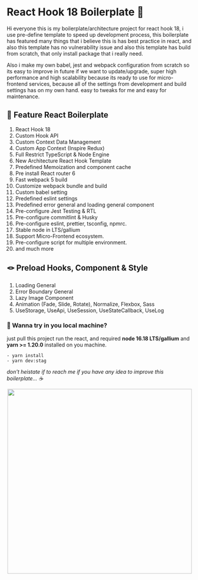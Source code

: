 # React Hook 18 Boilerplate 🚀

Hi everyone this is my boilerplate/architecture project for react hook 18, i use pre-define template to speed up development process, this boilerplate has featured many things that i believe this is has best practice in react, and also this template has no vulnerability issue and also this template has build from scratch, that only install package that i really need.

Also i make my own babel, jest and webpack configuration from scratch so its easy to improve in future if we want to update/upgrade, super high performance and high scalability because its ready to use for micro-frontend services, because all of the settings from development and build settings has on my own hand. easy to tweaks for me and easy for maintenance.

## 🔑 Feature React Boilerplate

1. React Hook 18
2. Custom Hook API
3. Custom Context Data Management
4. Custom App Context (Inspire Redux)
5. Full Restrict TypeScript & Node Engine
6. New Architecture React Hook Template
7. Predefined Memoization and component cache
8. Pre install React router 6
9. Fast webpack 5 build
10. Customize webpack bundle and build
11. Custom babel setting
12. Predefined eslint settings
13. Predefined error general and loading general component
14. Pre-configure Jest Testing & RTL
15. Pre-configure commitlint & Husky
16. Pre-configure eslint, prettier, tsconfig, npmrc.
17. Stable node in LTS/gallium
18. Support Micro-Frontend ecosystem.
19. Pre-configure script for multiple environment.
19. and much more

## 🪢 Preload Hooks, Component & Style

1. Loading General
2. Error Boundary General
3. Lazy Image Component
4. Animation (Fade, Slide, Rotate), Normalize, Flexbox, Sass
5. UseStorage, UseApi, UseSession, UseStateCallback, UseLog

### 🤖 Wanna try in you local machine?

just pull this project run the react, and required **node 16.18 LTS/gallium** and **yarn >= 1.20.0** installed on you machine.

```
- yarn install
- yarn dev:stag
```

*don't heistate if to reach me if you have any idea to improve this boilerplate... ☕️*

<p align="center">
  <img width="500" src="https://user-images.githubusercontent.com/8123499/168716602-d04e01ec-6317-4f46-86eb-e421c945f8f5.gif">
</p>
